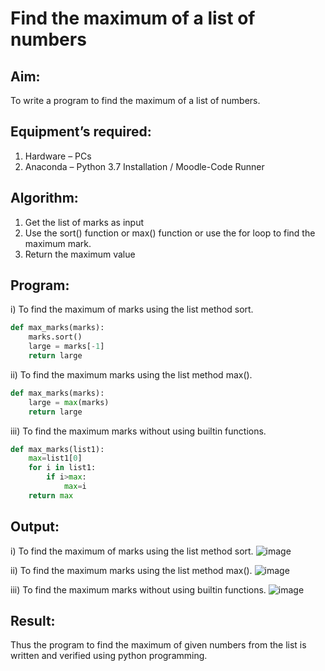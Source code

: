 # Find the maximum of a list of numbers
## Aim:
To write a program to find the maximum of a list of numbers.
## Equipment’s required:
1.	Hardware – PCs
2.	Anaconda – Python 3.7 Installation / Moodle-Code Runner
## Algorithm:
1.	Get the list of marks as input
2.	Use the sort() function or max() function or use the for loop to find the maximum mark.
3.	Return the maximum value
## Program:

i) To find the maximum of marks using the list method sort.
```Python
def max_marks(marks):
    marks.sort()
    large = marks[-1]
    return large


```

ii)	To find the maximum marks using the list method max().
```Python
def max_marks(marks):
    large = max(marks)
    return large


```

iii) To find the maximum marks without using builtin functions.
```Python
def max_marks(list1):
    max=list1[0]
    for i in list1:
        if i>max:
            max=i
    return max


```



## Output:
i) To find the maximum of marks using the list method sort.
![image](https://github.com/tharunkumaran2006/FindMaximum/assets/151625188/4f1857f9-0cc7-4fa8-8ca3-65044e34521b)

ii) To find the maximum marks using the list method max().
![image](https://github.com/tharunkumaran2006/FindMaximum/assets/151625188/75177866-4fc8-4fa7-8a74-c5260340466e)

iii) To find the maximum marks without using builtin functions.
![image](https://github.com/tharunkumaran2006/FindMaximum/assets/151625188/6dcbf8f0-22c1-4d2e-b94f-3d4bd7109534)

## Result:
Thus the program to find the maximum of given numbers from the list is written and verified using python programming.
